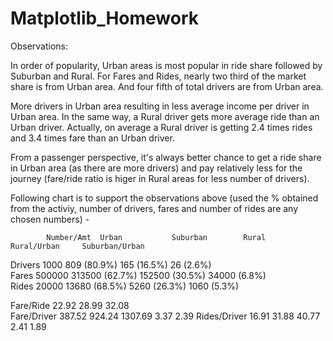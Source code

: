 # Matplotlib_Homework

Observations:

In order of popularity, Urban areas is most popular in ride share followed by Suburban and Rural.  For Fares and Rides, nearly two third of the market share is from Urban area.  And four fifth of total drivers are from Urban area.

More drivers in Urban area resulting in less average income per driver in Urban area.  In the same way, a Rural driver gets more average ride than an Urban driver.  Actually, on average a Rural driver is getting 2.4 times rides and 3.4 times fare than an Urban driver.

From a passenger perspective, it's always better chance to get a ride share in Urban area (as there are more drivers) and pay relatively less for the journey (fare/ride ratio is higer in Rural areas for less number of drivers).

Following chart is to support the observations above (used the % obtained from the activiy, number of drivers, fares and number of rides are any chosen numbers) -

	        Number/Amt	Urban			Suburban		Rural	          Rural/Urban	  Suburban/Urban
Drivers	      	1000	      	809     (80.9%)	    	165     (16.5%)   	26    (2.6%)		
Fares	        500000	    	313500  (62.7%)     	152500  (30.5%)	  	34000 (6.8%)		
Rides	        20000	      	13680	(68.5%)     	5260	(26.3%)   	1060  (5.3%)		
						
Fare/Ride		  	22.92	              	28.99	     		32.08		
Fare/Driver		   	387.52	            	924.24	          	1307.69		  3.37	        	2.39
Rides/Driver		    	16.91	              	31.88	            	40.77	          2.41	        	1.89
